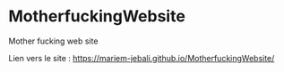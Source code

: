 # MotherfuckingWebsite
Mother fucking web site

 Lien vers le site : https://mariem-jebali.github.io/MotherfuckingWebsite/
